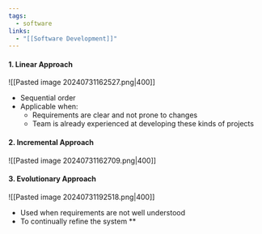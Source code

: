 ```yaml
---
tags:
  - software
links:
  - "[[Software Development]]"
---
```

#### 1. Linear Approach
![[Pasted image 20240731162527.png|400]]
- Sequential order
- Applicable when:
	- Requirements are clear and not prone to changes
	- Team is already experienced at developing these kinds of projects
#### 2. Incremental Approach
![[Pasted image 20240731162709.png|400]]
#### 3. Evolutionary Approach
![[Pasted image 20240731192518.png|400]]
- Used when requirements are not well understood
- To continually refine the system
**
